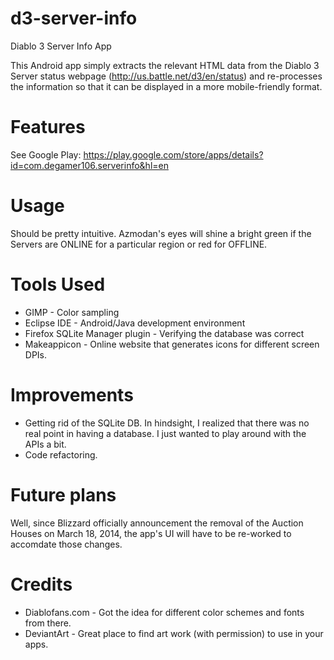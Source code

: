 d3-server-info
==============

Diablo 3 Server Info App

This Android app simply extracts the relevant HTML data from the Diablo 3 Server status webpage (http://us.battle.net/d3/en/status) and re-processes the information so that it can be displayed in a more mobile-friendly format.

Features
========
See Google Play: https://play.google.com/store/apps/details?id=com.degamer106.serverinfo&hl=en

Usage
=====
Should be pretty intuitive.  Azmodan's eyes will shine a bright green if the Servers are ONLINE for a particular region or red for OFFLINE.

Tools Used
==========
- GIMP - Color sampling
- Eclipse IDE - Android/Java development environment
- Firefox SQLite Manager plugin - Verifying the database was correct
- Makeappicon - Online website that generates icons for different screen DPIs.

Improvements
============
- Getting rid of the SQLite DB.  In hindsight, I realized that there was no real point in having a database.  I just wanted to play around with the APIs a bit.
- Code refactoring.

Future plans
============
Well, since Blizzard officially announcement the removal of the Auction Houses on March 18, 2014, the app's UI will have to be re-worked to accomdate those changes.

Credits
=======
- Diablofans.com - Got the idea for different color schemes and fonts from there.
- DeviantArt - Great place to find art work (with permission) to use in your apps.
